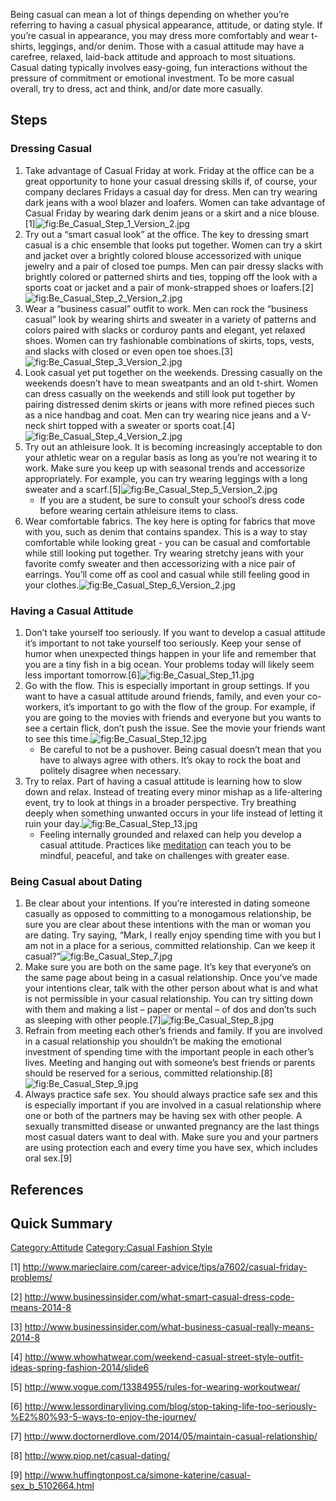 Being casual can mean a lot of things depending on whether you’re
referring to having a casual physical appearance, attitude, or dating
style. If you’re casual in appearance, you may dress more comfortably
and wear t-shirts, leggings, and/or denim. Those with a casual attitude
may have a carefree, relaxed, laid-back attitude and approach to most
situations. Casual dating typically involves easy-going, fun
interactions without the pressure of commitment or emotional investment.
To be more casual overall, try to dress, act and think, and/or date more
casually.

## Steps

### Dressing Casual

1.  Take advantage of Casual Friday at work. Friday at the office can be
    a great opportunity to hone your casual dressing skills if, of
    course, your company declares Fridays a casual day for dress. Men
    can try wearing dark jeans with a wool blazer and loafers. Women can
    take advantage of Casual Friday by wearing dark denim jeans or a
    skirt and a nice
    blouse.[1]![](Be_Casual_Step_1_Version_2.jpg "fig:Be_Casual_Step_1_Version_2.jpg")
2.  Try out a “smart casual look” at the office. The key to dressing
    smart casual is a chic ensemble that looks put together. Women can
    try a skirt and jacket over a brightly colored blouse accessorized
    with unique jewelry and a pair of closed toe pumps. Men can pair
    dressy slacks with brightly colored or patterned shirts and ties,
    topping off the look with a sports coat or jacket and a pair of
    monk-strapped shoes or
    loafers.[2]![](Be_Casual_Step_2_Version_2.jpg "fig:Be_Casual_Step_2_Version_2.jpg")
3.  Wear a “business casual” outfit to work. Men can rock the “business
    casual” look by wearing shirts and sweater in a variety of patterns
    and colors paired with slacks or corduroy pants and elegant, yet
    relaxed shoes. Women can try fashionable combinations of skirts,
    tops, vests, and slacks with closed or even open toe
    shoes.[3]![](Be_Casual_Step_3_Version_2.jpg "fig:Be_Casual_Step_3_Version_2.jpg")
4.  Look casual yet put together on the weekends. Dressing casually on
    the weekends doesn’t have to mean sweatpants and an old t-shirt.
    Women can dress casually on the weekends and still look put together
    by pairing distressed denim skirts or jeans with more refined pieces
    such as a nice handbag and coat. Men can try wearing nice jeans and
    a V-neck shirt topped with a sweater or sports
    coat.[4]![](Be_Casual_Step_4_Version_2.jpg "fig:Be_Casual_Step_4_Version_2.jpg")
5.  Try out an athleisure look. It is becoming increasingly acceptable
    to don your athletic wear on a regular basis as long as you’re not
    wearing it to work. Make sure you keep up with seasonal trends and
    accessorize appropriately. For example, you can try wearing leggings
    with a long sweater and a
    scarf.[5]![](Be_Casual_Step_5_Version_2.jpg "fig:Be_Casual_Step_5_Version_2.jpg")
    -   If you are a student, be sure to consult your school’s dress
        code before wearing certain athleisure items to class.
6.  Wear comfortable fabrics. The key here is opting for fabrics that
    move with you, such as denim that contains spandex. This is a way to
    stay comfortable while looking great - you can be casual and
    comfortable while still looking put together. Try wearing stretchy
    jeans with your favorite comfy sweater and then accessorizing with a
    nice pair of earrings. You’ll come off as cool and casual while
    still feeling good in your
    clothes.![](Be_Casual_Step_6_Version_2.jpg "fig:Be_Casual_Step_6_Version_2.jpg")

### Having a Casual Attitude

1.  Don’t take yourself too seriously. If you want to develop a casual
    attitude it’s important to not take yourself too seriously. Keep
    your sense of humor when unexpected things happen in your life and
    remember that you are a tiny fish in a big ocean. Your problems
    today will likely seem less important
    tomorrow.[6]![](Be_Casual_Step_11.jpg "fig:Be_Casual_Step_11.jpg")
2.  Go with the flow. This is especially important in group settings. If
    you want to have a casual attitude around friends, family, and even
    your co-workers, it’s important to go with the flow of the group.
    For example, if you are going to the movies with friends and
    everyone but you wants to see a certain flick, don’t push the issue.
    See the movie your friends want to see this
    time.![](Be_Casual_Step_12.jpg "fig:Be_Casual_Step_12.jpg")
    -   Be careful to not be a pushover. Being casual doesn’t mean that
        you have to always agree with others. It’s okay to rock the boat
        and politely disagree when necessary.
3.  Try to relax. Part of having a casual attitude is learning how to
    slow down and relax. Instead of treating every minor mishap as a
    life-altering event, try to look at things in a broader perspective.
    Try breathing deeply when something unwanted occurs in your life
    instead of letting it ruin your
    day.![](Be_Casual_Step_13.jpg "fig:Be_Casual_Step_13.jpg")
    -   Feeling internally grounded and relaxed can help you develop a
        casual attitude. Practices like
        [meditation](Meditate_for_Beginners "wikilink") can teach you to
        be mindful, peaceful, and take on challenges with greater ease.

### Being Casual about Dating

1.  Be clear about your intentions. If you’re interested in dating
    someone casually as opposed to committing to a monogamous
    relationship, be sure you are clear about these intentions with the
    man or woman you are dating. Try saying, “Mark, I really enjoy
    spending time with you but I am not in a place for a serious,
    committed relationship. Can we keep it
    casual?”![](Be_Casual_Step_7.jpg "fig:Be_Casual_Step_7.jpg")
2.  Make sure you are both on the same page. It’s key that everyone’s on
    the same page about being in a casual relationship. Once you’ve made
    your intentions clear, talk with the other person about what is and
    what is not permissible in your casual relationship. You can try
    sitting down with them and making a list – paper or mental – of dos
    and don’ts such as sleeping with other
    people.[7]![](Be_Casual_Step_8.jpg "fig:Be_Casual_Step_8.jpg")
3.  Refrain from meeting each other’s friends and family. If you are
    involved in a casual relationship you shouldn’t be making the
    emotional investment of spending time with the important people in
    each other’s lives. Meeting and hanging out with someone’s best
    friends or parents should be reserved for a serious, committed
    relationship.[8]![](Be_Casual_Step_9.jpg "fig:Be_Casual_Step_9.jpg")
4.  Always practice safe sex. You should always practice safe sex and
    this is especially important if you are involved in a casual
    relationship where one or both of the partners may be having sex
    with other people. A sexually transmitted disease or unwanted
    pregnancy are the last things most casual daters want to deal with.
    Make sure you and your partners are using protection each and every
    time you have sex, which includes oral sex.[9]

## References

## Quick Summary

[Category:Attitude](Category:Attitude "wikilink") [Category:Casual
Fashion Style](Category:Casual_Fashion_Style "wikilink")

[1] <http://www.marieclaire.com/career-advice/tips/a7602/casual-friday-problems/>

[2] <http://www.businessinsider.com/what-smart-casual-dress-code-means-2014-8>

[3] <http://www.businessinsider.com/what-business-casual-really-means-2014-8>

[4] <http://www.whowhatwear.com/weekend-casual-street-style-outfit-ideas-spring-fashion-2014/slide6>

[5] <http://www.vogue.com/13384955/rules-for-wearing-workoutwear/>

[6] <http://www.lessordinaryliving.com/blog/stop-taking-life-too-seriously-%E2%80%93-5-ways-to-enjoy-the-journey/>

[7] <http://www.doctornerdlove.com/2014/05/maintain-casual-relationship/>

[8] <http://www.piop.net/casual-dating/>

[9] <http://www.huffingtonpost.ca/simone-katerine/casual-sex_b_5102664.html>

